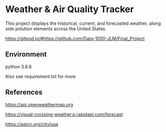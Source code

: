 # Weather & Air Quality Tracker

This project displays the historical, current, and forecasted weather, along side polution elements across the United States.

https://gitpod.io/#https://github.com/Data-1050-JLM/Final_Project

## Environment

python 3.8.8

Also see requirement.txt for more

## References
https://api.openweathermap.org

https://visual-crossing-weather.p.rapidapi.com/forecast

https://aqicn.org/city/usa
